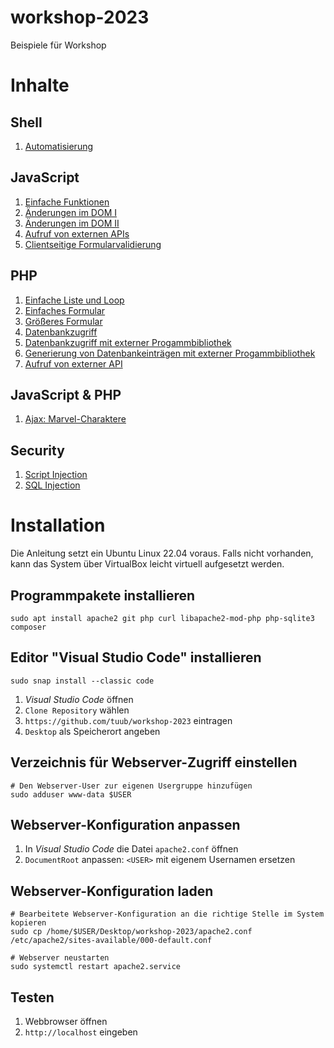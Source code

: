# workshop-2023
Beispiele für Workshop

# Inhalte

## Shell

1. <a href="shell/example01/">Automatisierung</a>

## JavaScript

1. <a href="javascript/example01/">Einfache Funktionen</a>
2. <a href="javascript/example02/">Änderungen im DOM I</a>
3. <a href="javascript/example03/">Änderungen im DOM II</a>
4. <a href="javascript/example04/">Aufruf von externen APIs</a>
5. <a href="javascript/example05/">Clientseitige Formularvalidierung</a>

## PHP

1. <a href="php/example01/">Einfache Liste und Loop</a>
2. <a href="php/example02/">Einfaches Formular</a>
3. <a href="php/example03/">Größeres Formular</a>
4. <a href="php/example04/">Datenbankzugriff</a>
5. <a href="php/example05/">Datenbankzugriff mit externer Progammbibliothek</a>
6. <a href="php/example06/">Generierung von Datenbankeinträgen mit externer Progammbibliothek</a>
7. <a href="php/example07/">Aufruf von externer API</a>

## JavaScript & PHP

1. <a href="javascript+php/example01/">Ajax: Marvel-Charaktere</a>

## Security

1. <a href="security/example01/">Script Injection</a>
2. <a href="security/example02/">SQL Injection</a>

# Installation

Die Anleitung setzt ein Ubuntu Linux 22.04 voraus. Falls nicht vorhanden, kann das System über VirtualBox leicht virtuell aufgesetzt werden. 

## Programmpakete installieren
```
sudo apt install apache2 git php curl libapache2-mod-php php-sqlite3 composer
```

## Editor "Visual Studio Code" installieren

```
sudo snap install --classic code
```

1. _Visual Studio Code_ öffnen
2. `Clone Repository` wählen
3. `https://github.com/tuub/workshop-2023` eintragen
4. `Desktop` als Speicherort angeben

## Verzeichnis für Webserver-Zugriff einstellen
```
# Den Webserver-User zur eigenen Usergruppe hinzufügen
sudo adduser www-data $USER
```

## Webserver-Konfiguration anpassen

1. In _Visual Studio Code_ die Datei `apache2.conf` öffnen
2. `DocumentRoot` anpassen: `<USER>` mit eigenem Usernamen ersetzen

## Webserver-Konfiguration laden
```
# Bearbeitete Webserver-Konfiguration an die richtige Stelle im System kopieren
sudo cp /home/$USER/Desktop/workshop-2023/apache2.conf /etc/apache2/sites-available/000-default.conf

# Webserver neustarten
sudo systemctl restart apache2.service
```

## Testen

1. Webbrowser öffnen
2. `http://localhost` eingeben